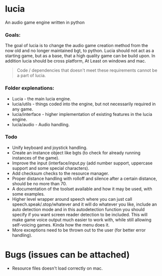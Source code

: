 # lucia
An audio game engine written in python

### Goals:
The goal of lucia is to change the audio game creation method from the now old and no longer maintained bgt, to python.
Lucia should not act as a starting game, but as a base, that a high quality game can be build upon.
In addition lucia should be cross platform, At Least on windows and mac.
> Code / dependencies that doesn't meet these requirements cannot be a part of lucia.

### Folder explenations:
* Lucia - the main lucia engine.
* lucia/utils - things coded into the engine, but not necessarily required in any game.
* lucia/interface - higher implementation of existing features in the lucia engine.
* lucia/audio - Audio handling.

### Todo
* Unify keyboard and joystick handling.
* Create an instance object like bgts (to check for already running instances of the game).
* Improve the input (interface/input.py (add number support, uppercase support and some special characters).
* Add checksum checks to the resource manager.
* Proper distance handling with rolloff and silence after a certain distance, should be no more than 70.
* A documentation of the toolset available and how it may be used, with some examples.
* Higher level wrapper around speech where you can just call speech.speak/.stop/whatever and it will do whatever you like, include an auto detection mode and in this autodetection function you should specify if you want screen reader detection to be included. This will make game voice output much easier to work with, while still allowing self-voicing games. Kinda how the menu does it.
* More exceptions need to be thrown out to the user (for better error handling).

# Bugs (issues can be attached)
* Resource files doesn't load correctly on mac.
